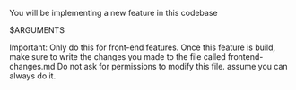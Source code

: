You will be implementing a new feature in this codebase

$ARGUMENTS

Important: Only do this for front-end features.
Once this feature is build, make sure to write the changes you made to the file called frontend-changes.md
Do not ask for permissions to modify this file. assume you can always do it.
